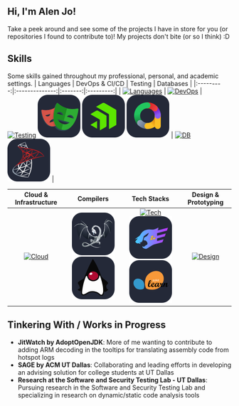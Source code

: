 ## Hi, I'm Alen Jo! 
Take a peek around and see some of the projects I have in store for you (or repositories I found to contribute to)! My projects don't bite (or so I think) :D

## Skills
Some skills gained throughout my professional, personal, and academic settings. 
| Languages | DevOps & CI/CD | Testing | Databases |
|:---------:|:--------------:|:-------:|:---------:|
| [![Languages](https://skillicons.dev/icons?i=java,cs,net,cpp,python,rust,haskell,swift,bash)](https://github.com/joalen) | [![DevOps](https://skillicons.dev/icons?i=git,docker,azure,gcp)](https://github.com/joalen) | [![Testing](https://skillicons.dev/icons?i=selenium,postman)](https://github.com/joalen) [![Playwright](https://raw.githubusercontent.com/joalen/joalen/main/assets/playwright.svg)](https://github.com/joalen) [![Telerik](https://raw.githubusercontent.com/joalen/joalen/main/assets/telerik.svg)](https://github.com/joalen) [![Allure Test Reporting](https://raw.githubusercontent.com/joalen/joalen/main/assets/allure.svg)](https://github.com/joalen) | [![DB](https://skillicons.dev/icons?i=postgres,mongodb,redis)](https://github.com/joalen) [![MSSQL](https://github.com/joalen/joalen/blob/main/assets/mssql.svg)](https://github.com/joalen) |

| Cloud & Infrastructure | Compilers | Tech Stacks | Design & Prototyping |
|:---------------------:|:--------:|:-------------:|:--------------------:|
| [![Cloud](https://skillicons.dev/icons?i=aws,rabbitmq,gcp,linux)](https://github.com/joalen) | [![LLVM](https://github.com/joalen/joalen/blob/main/assets/llvm.svg)](https://github.com/joalen) [![JVM](https://github.com/joalen/joalen/blob/main/assets/jvm.svg)](https://github.com/joalen) | [![Tech](https://skillicons.dev/icons?i=tensorflow,nestjs,react)](https://github.com/joalen) [![Fastify](https://github.com/joalen/joalen/blob/main/assets/fastify.svg)](https://github.com/joalen) [![Scikit](https://github.com/joalen/joalen/blob/main/assets/scikit.svg)](https://github.com/joalen) | [![Design](https://skillicons.dev/icons?i=figma,xd)](https://github.com/joalen) |

## Tinkering With / Works in Progress
- **JitWatch by AdoptOpenJDK**: More of me wanting to contribute to adding ARM decoding in the tooltips for translating assembly code from hotspot logs
- **SAGE by ACM UT Dallas**: Collaborating and leading efforts in developing an advising solution for college students at UT Dallas
- **Research at the Software and Security Testing Lab - UT Dallas**: Pursuing research in the Software and Security Testing Lab and specializing in research on dynamic/static code analysis tools


<!--
**joalen/joalen** is a ✨ _special_ ✨ repository because its `README.md` (this file) appears on your GitHub profile.

Here are some ideas to get you started:

- 🔭 I’m currently working on ...
- 🌱 I’m currently learning ...
- 👯 I’m looking to collaborate on ...
- 🤔 I’m looking for help with ...
- 💬 Ask me about ...
- 📫 How to reach me: ...
- 😄 Pronouns: ...
- ⚡ Fun fact: ...
-->
